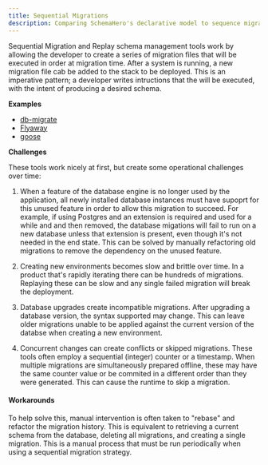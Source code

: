 ```yaml
---
title: Sequential Migrations
description: Comparing SchemaHero's declarative model to sequence migrations
---
```


Sequential Migration and Replay schema management tools work by allowing the developer to create a series of migration files that will be executed in order at migration time.
After a system is running, a new migration file cab be added to the stack to be deployed.
This is an imperative pattern; a developer writes intructions that the will be executed, with the intent of producing a desired schema.

**Examples**  

- [db-migrate](https://github.com/db-migrate/node-db-migrate)
- [Flyaway](https://flywaydb.org/)
- [goose](https://github.com/pressly/goose) 

**Challenges**

These tools work nicely at first, but create some operational challenges over time:

1. When a feature of the database engine is no longer used by the application, all newly installed database instances must have supoprt for this unused feature in order to allow this migration to succeed. 
For example, if using Postgres and an extension is required and used for a while and and then removed, the database migations will fail to run on a new database unless that extension is present, even though it's not needed in the end state. 
This can be solved by manually refactoring old migrations to remove the dependency on the unused feature.

2. Creating new environments becomes slow and brittle over time. 
In a product that's rapidly iterating there can be hundreds of migrations. 
Replaying these can be slow and any single failed migration will break the deployment.

3. Database upgrades create incompatible migrations. 
After upgrading a database version, the syntax supported may change. 
This can leave older migrations unable to be applied against the current version of the databse when creating a new environment.

4. Concurrent changes can create conflicts or skipped migrations. 
These tools often employ a sequential (integer) counter or a timestamp. When multiple migrations are simultaneously prepared offline, these may have the same counter value or be commited in a different order than they were generated. 
This can cause the runtime to skip a migration.

#### Workarounds

To help solve this, manual intervention is often taken to "rebase" and refactor the migration history. 
This is equivalent to retrieving a current schema from the database, deleting all migrations, and creating a single migration. 
This is a manual process that must be run periodically when using a sequential migration strategy.
